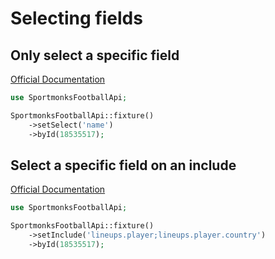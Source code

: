 # Selecting fields

## Only select a specific field

[Official Documentation](https://docs.sportmonks.com/football2/api/request-options/selecting-fields#only-select-a-specific-field)

```php
use SportmonksFootballApi;

SportmonksFootballApi::fixture()
	->setSelect('name')
	->byId(18535517);
```

## Select a specific field on an include

[Official Documentation](https://docs.sportmonks.com/football2/api/request-options/selecting-fields#select-a-specific-field-on-an-include)

```php
use SportmonksFootballApi;

SportmonksFootballApi::fixture()
	->setInclude('lineups.player;lineups.player.country')
	->byId(18535517);
```